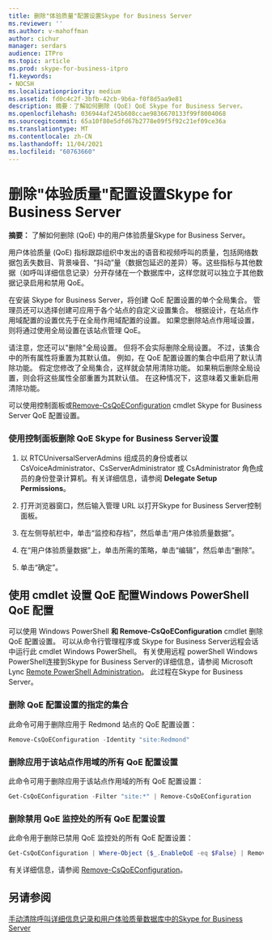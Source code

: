 ```yaml
---
title: 删除"体验质量"配置设置Skype for Business Server
ms.reviewer: ''
ms.author: v-mahoffman
author: cichur
manager: serdars
audience: ITPro
ms.topic: article
ms.prod: skype-for-business-itpro
f1.keywords:
- NOCSH
ms.localizationpriority: medium
ms.assetid: fd0c4c2f-3bfb-42cb-9b6a-f0f8d5aa9e81
description: 摘要：了解如何删除 (QoE) QoE Skype for Business Server。
ms.openlocfilehash: 036944af245b608ccae9836670133f99f8004068
ms.sourcegitcommit: 65a10f80e5dfd67b2778e09f5f92c21ef09ce36a
ms.translationtype: MT
ms.contentlocale: zh-CN
ms.lasthandoff: 11/04/2021
ms.locfileid: "60763660"
---
```

# <a name="delete-quality-of-experience-configuration-settings-in-skype-for-business-server"></a>删除"体验质量"配置设置Skype for Business Server
 
**摘要：** 了解如何删除 (QoE) 中的用户体验质量Skype for Business Server。
  
用户体验质量 (QoE) 指标跟踪组织中发出的语音和视频呼叫的质量，包括网络数据包丢失数目、背景噪音、“抖动”量（数据包延迟的差异）等。这些指标与其他数据（如呼叫详细信息记录）分开存储在一个数据库中，这样您就可以独立于其他数据记录启用和禁用 QoE。
  
在安装 Skype for Business Server，将创建 QoE 配置设置的单个全局集合。 管理员还可以选择创建可应用于各个站点的自定义设置集合。 根据设计，在站点作用域配置的设置优先于在全局作用域配置的设置。 如果您删除站点作用域设置，则将通过使用全局设置在该站点管理 QoE。
  
请注意，您还可以"删除"全局设置。 但将不会实际删除全局设置。 不过，该集合中的所有属性将重置为其默认值。 例如，在 QoE 配置设置的集合中启用了默认清除功能。 假定您修改了全局集合，这样就会禁用清除功能。 如果稍后删除全局设置，则会将这些属性全部重置为其默认值。 在这种情况下，这意味着又重新启用清除功能。
  
可以使用控制面板或[Remove-CsQoEConfiguration](/powershell/module/skype/remove-csqoeconfiguration?view=skype-ps) cmdlet Skype for Business Server QoE 配置设置。
  
### <a name="to-delete-qoe-configuration-settings-by-using-skype-for-business-server-control-panel"></a>使用控制面板删除 QoE Skype for Business Server设置

1.  以 RTCUniversalServerAdmins 组成员的身份或者以 CsVoiceAdministrator、CsServerAdministrator 或 CsAdministrator 角色成员的身份登录计算机。有关详细信息，请参阅 **Delegate Setup Permissions**。
    
2. 打开浏览器窗口，然后输入管理 URL 以打开Skype for Business Server控制面板。  
    
3. 在左侧导航栏中，单击“监控和存档”，然后单击“用户体验质量数据”。
    
4. 在“用户体验质量数据”上，单击所需的策略，单击“编辑”，然后单击“删除”。
    
5. 单击“确定”。
    
## <a name="removing-qoe-configuration-settings-by-using-windows-powershell-cmdlets"></a>使用 cmdlet 设置 QoE 配置Windows PowerShell QoE 配置

可以使用 Windows PowerShell **和 Remove-CsQoEConfiguration** cmdlet 删除 QoE 配置设置。 可以从命令行管理程序或 Skype for Business Server远程会话中运行此 cmdlet Windows PowerShell。 有关使用远程 powerShell Windows PowerShell连接到Skype for Business Server的详细信息，请参阅 Microsoft Lync [Remote PowerShell Administration](https://blog.insideo365.com/2011/08/remote-lync-powershell-administration/)。 此过程在Skype for Business Server。
  
### <a name="to-remove-a-specified-collection-of-qoe-configuration-settings"></a>删除 QoE 配置设置的指定的集合

 此命令可用于删除应用于 Redmond 站点的 QoE 配置设置：
    
  ```PowerShell
  Remove-CsQoEConfiguration -Identity "site:Redmond"
  ```

### <a name="to-remove-all-of-the-qoe-configuration-settings-applied-to-the-site-scope"></a>删除应用于该站点作用域的所有 QoE 配置设置

 此命令可用于删除应用于该站点作用域的所有 QoE 配置设置：
    
  ```PowerShell
  Get-CsQoEConfiguration -Filter "site:*" | Remove-CsQoEConfiguration
  ```

### <a name="to-remove-all-of-the-qoe-configuration-settings-where-qoe-monitoring-is-disabled"></a>删除禁用 QoE 监控处的所有 QoE 配置设置

 此命令用于删除已禁用 QoE 监控处的所有 QoE 配置设置：
    
  ```PowerShell
  Get-CsQoEConfiguration | Where-Object {$_.EnableQoE -eq $False} | Remove-CsQoEConfiguration
  ```

有关详细信息，请参阅 [Remove-CsQoEConfiguration](/powershell/module/skype/remove-csqoeconfiguration?view=skype-ps)。
  
## <a name="see-also"></a>另请参阅

[手动清除呼叫详细信息记录和用户体验质量数据库中的Skype for Business Server](../../deploy/deploy-monitoring/purgecall-detail-recording-and-qoe.md)